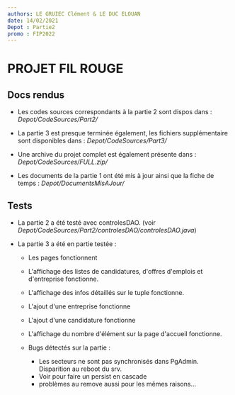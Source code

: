```yaml
---
authors: LE GRUIEC Clément & LE DUC ELOUAN
date: 14/02/2021
Depot : Partie2
promo : FIP2022
---
```


# PROJET FIL ROUGE

## Docs rendus

- Les codes sources correspondants à la partie 2 sont dispos dans :
_Depot/CodeSources/Part2/_

- La partie 3 est presque terminée également, les fichiers supplémentaire sont disponibles dans : 
_Depot/CodeSources/Part3/_

- Une archive du projet complet est également présente dans :
_Depot/CodeSources/FULL.zip/_

- Les documents de la partie 1 ont été mis à jour ainsi que la fiche de temps :
_Depot/DocumentsMisAJour/_


## Tests

- La partie 2 a été testé avec controlesDAO.
(voir _Depot/CodeSources/Part2/controlesDAO/controlesDAO.java_)

- La partie 3 a été en partie testée :
	- Les pages fonctionnent
	- L'affichage des listes de candidatures, d'offres d'emplois  et d'entreprise fonctionne.
	- L'affichage des infos détaillés sur le tuple fonctionne.
	- L'ajout d'une entreprise fonctionne
	- L'ajout d'une candidature fonctionne
	- L'affichage du nombre d'élément sur la page d'accueil fonctionne.
	
	
	- Bugs détectés sur la partie :
		- Les secteurs ne sont pas synchronisés dans PgAdmin. Disparition au reboot du srv.
		- Voir pour faire un persist en cascade
		- problèmes au remove aussi pour les mêmes raisons...





 

